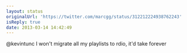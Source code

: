 ```yaml
---
layout: status
originalUrl: 'https://twitter.com/marcgg/status/312212224938762243'
isReply: true
date: 2013-03-14 14:42:49
---
```


@kevintunc I won't migrate all my playlists to rdio, it'd take forever
